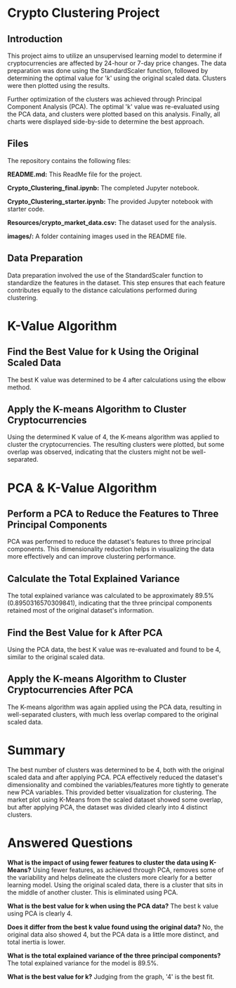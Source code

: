 # Crypto Clustering Project

## Introduction
This project aims to utilize an unsupervised learning model to determine if cryptocurrencies are affected by 24-hour or 7-day price changes. The data preparation was done using the StandardScaler function, followed by determining the optimal value for 'k' using the original scaled data. Clusters were then plotted using the results.

Further optimization of the clusters was achieved through Principal Component Analysis (PCA). The optimal 'k' value was re-evaluated using the PCA data, and clusters were plotted based on this analysis. Finally, all charts were displayed side-by-side to determine the best approach.

## Files
The repository contains the following files:

**README.md:** This ReadMe file for the project.

**Crypto_Clustering_final.ipynb:** The completed Jupyter notebook.

**Crypto_Clustering_starter.ipynb:** The provided Jupyter notebook with starter code.

**Resources/crypto_market_data.csv:** The dataset used for the analysis.

**images/:** A folder containing images used in the README file.

## Data Preparation
Data preparation involved the use of the StandardScaler function to standardize the features in the dataset. This step ensures that each feature contributes equally to the distance calculations performed during clustering.

# K-Value Algorithm
## Find the Best Value for k Using the Original Scaled Data
The best K value was determined to be 4 after calculations using the elbow method.

## Apply the K-means Algorithm to Cluster Cryptocurrencies
Using the determined K value of 4, the K-means algorithm was applied to cluster the cryptocurrencies. The resulting clusters were plotted, but some overlap was observed, indicating that the clusters might not be well-separated.


# PCA & K-Value Algorithm
## Perform a PCA to Reduce the Features to Three Principal Components
PCA was performed to reduce the dataset's features to three principal components. This dimensionality reduction helps in visualizing the data more effectively and can improve clustering performance.

## Calculate the Total Explained Variance
The total explained variance was calculated to be approximately 89.5% (0.8950316570309841), indicating that the three principal components retained most of the original dataset's information.

## Find the Best Value for k After PCA
Using the PCA data, the best K value was re-evaluated and found to be 4, similar to the original scaled data.

## Apply the K-means Algorithm to Cluster Cryptocurrencies After PCA
The K-means algorithm was again applied using the PCA data, resulting in well-separated clusters, with much less overlap compared to the original scaled data.


# Summary
The best number of clusters was determined to be 4, both with the original scaled data and after applying PCA. PCA effectively reduced the dataset's dimensionality and combined the variables/features more tightly to generate new PCA variables. This provided better visualization for clustering. The market plot using K-Means from the scaled dataset showed some overlap, but after applying PCA, the dataset was divided clearly into 4 distinct clusters.

# Answered Questions
**What is the impact of using fewer features to cluster the data using K-Means?**
Using fewer features, as achieved through PCA, removes some of the variability and helps delineate the clusters more clearly for a better learning model. Using the original scaled data, there is a cluster that sits in the middle of another cluster. This is eliminated using PCA.

**What is the best value for k when using the PCA data?**
The best k value using PCA is clearly 4.

**Does it differ from the best k value found using the original data?**
No, the original data also showed 4, but the PCA data is a little more distinct, and total inertia is lower.

**What is the total explained variance of the three principal components?**
The total explained variance for the model is 89.5%.

**What is the best value for k?**
Judging from the graph, '4' is the best fit.
